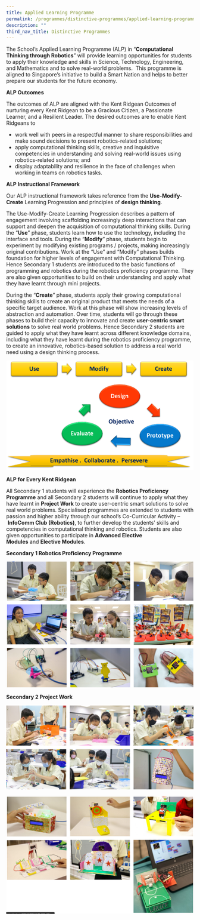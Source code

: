 ```yaml
---
title: Applied Learning Programme
permalink: /programmes/distinctive-programmes/applied-learning-programme/
description: ""
third_nav_title: Distinctive Programmes
---
```

The School’s Applied Learning Programme (ALP) in “**Computational Thinking through Robotics**” will provide learning opportunities for students to apply their knowledge and skills in Science, Technology, Engineering, and Mathematics and to solve real-world problems.  This programme is aligned to Singapore’s initiative to build a Smart Nation and helps to better prepare our students for the future economy.

**ALP Outcomes**

The outcomes of ALP are aligned with the Kent Ridgean Outcomes of nurturing every Kent Ridgean to be a Gracious Citizen, a Passionate Learner, and a Resilient Leader. The desired outcomes are to enable Kent Ridgeans to

*   work well with peers in a respectful manner to share responsibilities and make sound decisions to present robotics-related solutions;
*   apply computational thinking skills, creative and inquisitive competencies in understanding and solving real-world issues using robotics-related solutions; and
*   display adaptability and resilience in the face of challenges when working in teams on robotics tasks.

**ALP Instructional Framework**

Our ALP instructional framework takes reference from the **Use-Modify-Create** Learning Progression and principles of **design thinking**. 

The Use-Modify-Create Learning Progression describes a pattern of engagement involving scaffolding increasingly deep interactions that can support and deepen the acquisition of computational thinking skills. During the “**Use**” phase, students learn how to use the technology, including the interface and tools. During the “**Modify**” phase, students begin to experiment by modifying existing programs / projects, making increasingly original contributions. Work at the “Use” and “Modify” phases builds foundation for higher levels of engagement with Computational Thinking. Hence Secondary 1 students are introduced to the basic functions of programming and robotics during the robotics proficiency programme. They are also given opportunities to build on their understanding and apply what they have learnt through mini projects.

During the “**Create**” phase, students apply their growing computational thinking skills to create an original product that meets the needs of a specific target audience. Work at this phase will show increasing levels of abstraction and automation. Over time, students will go through these phases to build their capacity to innovate and create **user-centric smart solutions** to solve real world problems. Hence Secondary 2 students are guided to apply what they have learnt across different knowledge domains, including what they have learnt during the robotics proficiency programme, to create an innovative, robotics-based solution to address a real world need using a design thinking process.

![ALP Instructional Framework](/images/ALP-Instructional-Framework.png)

**ALP for Every Kent Ridgean**

All Secondary 1 students will experience the **Robotics Proficiency Programme** and all Secondary 2 students will continue to apply what they have learnt in **Project Work** to create user-centric smart solutions to solve real world problems. Specialised programmes are extended to students with passion and higher ability through our school’s Co-Curricular Activity – **InfoComm Club (Robotics)**, to further develop the students’ skills and competencies in computational thinking and robotics. Students are also given opportunities to participate in **Advanced Elective Modules** and **Elective Modules**. 

**Secondary 1 Robotics Proficiency Programme**

![Secondary 1 Robotics Proficiency Programme](/images/Secondary%201%20Robotics%20Proficiency%20Programme.png)

**Secondary 2 Project Work**

![Secondary 2 Project Work](/images/Secondary%202%20Project%20Work_1.png)

![Secondary 2 Project Work](/images/Secondary%202%20Project%20Work_2.png)